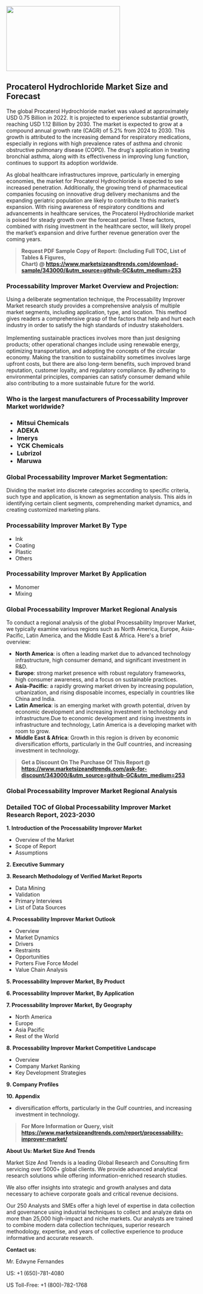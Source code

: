 <p><img class="alignnone size-medium wp-image-20088" src="https://ffe5etoiles.com/wp-content/uploads/2024/12/MST1-300x171.png" alt="" width="300" height="171" /></p><h2>Procaterol Hydrochloride Market Size and Forecast</h2><p>The global Procaterol Hydrochloride market was valued at approximately USD 0.75 Billion in 2022. It is projected to experience substantial growth, reaching USD 1.12 Billion by 2030. The market is expected to grow at a compound annual growth rate (CAGR) of 5.2% from 2024 to 2030. This growth is attributed to the increasing demand for respiratory medications, especially in regions with high prevalence rates of asthma and chronic obstructive pulmonary disease (COPD). The drug's application in treating bronchial asthma, along with its effectiveness in improving lung function, continues to support its adoption worldwide.</p><p>As global healthcare infrastructures improve, particularly in emerging economies, the market for Procaterol Hydrochloride is expected to see increased penetration. Additionally, the growing trend of pharmaceutical companies focusing on innovative drug delivery mechanisms and the expanding geriatric population are likely to contribute to this market’s expansion. With rising awareness of respiratory conditions and advancements in healthcare services, the Procaterol Hydrochloride market is poised for steady growth over the forecast period. These factors, combined with rising investment in the healthcare sector, will likely propel the market’s expansion and drive further revenue generation over the coming years.</p></p><blockquote id="" class=""><strong>Request PDF Sample Copy of Report: (Including Full TOC, List of Tables &amp; Figures, Chart)&nbsp;@&nbsp;<strong><a href="https://www.marketsizeandtrends.com/download-sample/343000/&utm_source=github-GC&utm_medium=253" target="_blank">https://www.marketsizeandtrends.com/download-sample/343000/&utm_source=github-GC&utm_medium=253</a></strong></strong></blockquote><h3 id="" class="">Processability Improver Market&nbsp;Overview and Projection:</h3><p id="" class="">Using a deliberate segmentation technique, the Processability Improver Market research study provides a comprehensive analysis of multiple market segments, including application, type, and location. This method gives readers a comprehensive grasp of the factors that help and hurt each industry in order to satisfy the high standards of industry stakeholders. <br /> <br />Implementing sustainable practices involves more than just designing products; other operational changes include using renewable energy, optimizing transportation, and adopting the concepts of the circular economy. Making the transition to sustainability sometimes involves large upfront costs, but there are also long-term benefits, such improved brand reputation, customer loyalty, and regulatory compliance. By adhering to environmental principles, companies can satisfy consumer demand while also contributing to a more sustainable future for the world.</p><h3 id="" class="">Who is the largest manufacturers of&nbsp;Processability Improver Market worldwide?</h3><h3 class=""><p><ul><li>Mitsui Chemicals </li><li> ADEKA </li><li> Imerys </li><li> YCK Chemicals </li><li> Lubrizol </li><li> Maruwa</li></ul></p></h3><h3 id="" class="">Global&nbsp;Processability Improver Market Segmentation:</h3><p id="" class="">Dividing the market into discrete categories according to specific criteria, such type and application, is known as segmentation analysis. This aids in identifying certain client segments, comprehending market dynamics, and creating customized marketing plans.</p><h3 id="" class="">Processability Improver Market&nbsp;By Type</h3><p><p><ul><li>Ink</li><li> Coating</li><li> Plastic</li><li> Others</p></li></ul></p></p><h3 id="" class="">Processability Improver Market&nbsp;By Application</h3><p class=""><p><ul><li>Monomer</li><li> Mixing</li></ul></p></p><h3 id="" class="">Global Processability Improver Market Regional Analysis</h3><p id="" class="">To conduct a regional analysis of the global Processability Improver Market, we typically examine various regions such as North America, Europe, Asia-Pacific, Latin America, and the Middle East &amp; Africa. Here's a brief overview:</p><ul><li><strong>North America</strong>: is often a leading market due to advanced technology infrastructure, high consumer demand, and significant investment in R&amp;D.</li><li><strong>Europe</strong>: strong market presence with robust regulatory frameworks, high consumer awareness, and a focus on sustainable practices.</li><li><strong>Asia-Pacific</strong>: a rapidly growing market driven by increasing population, urbanization, and rising disposable incomes, especially in countries like China and India.</li><li><strong>Latin America</strong>: is an emerging market with growth potential, driven by economic development and increasing investment in technology and infrastructure.Due to economic development and rising investments in infrastructure and technology, Latin America is a developing market with room to grow.</li><li><strong>Middle East &amp; Africa</strong>: Growth in this region is driven by economic diversification efforts, particularly in the Gulf countries, and increasing investment in technology.</li></ul><blockquote id="" class=""><strong>Get a Discount On The Purchase Of This Report @ <strong><a href="https://www.marketsizeandtrends.com/ask-for-discount/343000/&utm_source=github-GC&utm_medium=253" target="_blank">https://www.marketsizeandtrends.com/ask-for-discount/343000/&utm_source=github-GC&utm_medium=253</a></strong></strong></blockquote><h3 id="" class="">Global Processability Improver Market Regional Analysis</h3><h3 id="" class="">Detailed TOC of Global Processability Improver Market Research Report, 2023-2030</h3><p id="" class=""><strong>1. Introduction of the Processability Improver Market</strong></p><ul><li>Overview of the Market</li><li>Scope of Report</li><li>Assumptions</li></ul><p id="" class=""><strong>2. Executive Summary</strong></p><p id="" class=""><strong>3. Research Methodology of Verified Market Reports</strong></p><ul><li>Data Mining</li><li>Validation</li><li>Primary Interviews</li><li>List of Data Sources</li></ul><p id="" class=""><strong>4. Processability Improver Market Outlook</strong></p><ul><li>Overview</li><li>Market Dynamics</li><li>Drivers</li><li>Restraints</li><li>Opportunities</li><li>Porters Five Force Model</li><li>Value Chain Analysis</li></ul><p id="" class=""><strong>5. Processability Improver Market, By Product</strong></p><p id="" class=""><strong>6. Processability Improver Market, By Application</strong></p><p id="" class=""><strong>7. Processability Improver Market, By Geography</strong></p><ul><li>North America</li><li>Europe</li><li>Asia Pacific</li><li>Rest of the World</li></ul><p id="" class=""><strong>8. Processability Improver Market Competitive Landscape</strong></p><ul><li>Overview</li><li>Company Market Ranking</li><li>Key Development Strategies</li></ul><p id="" class=""><strong>9. Company Profiles</strong></p><p id="" class=""><strong>10. Appendix</strong></p><ul><li>diversification efforts, particularly in the Gulf countries, and increasing investment in technology.</li></ul><blockquote id="" class=""><strong>For More Information or Query, visit <strong><strong><a href="https://www.marketsizeandtrends.com/report/processability-improver-market/" target="_blank">https://www.marketsizeandtrends.com/report/processability-improver-market/</a></strong></strong></strong></blockquote><p id="" class=""><strong>About Us: Market Size And Trends</strong></p><p id="" class="">Market Size And Trends is a leading Global Research and Consulting firm servicing over 5000+ global clients. We provide advanced analytical research solutions while offering information-enriched research studies.</p><p id="" class="">We also offer insights into strategic and growth analyses and data necessary to achieve corporate goals and critical revenue decisions.</p><p id="" class="">Our 250 Analysts and SMEs offer a high level of expertise in data collection and governance using industrial techniques to collect and analyze data on more than 25,000 high-impact and niche markets. Our analysts are trained to combine modern data collection techniques, superior research methodology, expertise, and years of collective experience to produce informative and accurate research.</p><p id="" class=""><strong>Contact us:</strong></p><p id="" class="">Mr. Edwyne Fernandes</p><p id="" class="">US: +1 (650)-781-4080</p><p id="" class="">US Toll-Free: +1 (800)-782-1768</p>
